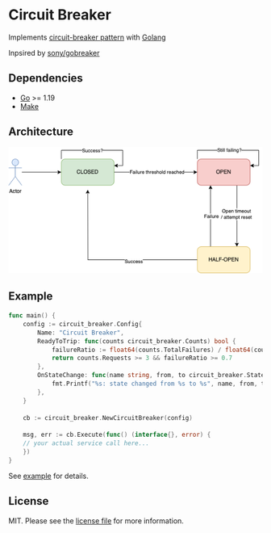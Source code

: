 # Circuit Breaker

Implements [circuit-breaker pattern][link-pattern] with [Golang][link-go]

Inpsired by [sony/gobreaker][link-inspired]

## Dependencies

- [Go][link-go] >= 1.19
- [Make][link-make]

## Architecture

![Diagram](circuit_breaker.png)

## Example

```go
func main() {
    config := circuit_breaker.Config{
		Name: "Circuit Breaker",
		ReadyToTrip: func(counts circuit_breaker.Counts) bool {
			failureRatio := float64(counts.TotalFailures) / float64(counts.Requests)
			return counts.Requests >= 3 && failureRatio >= 0.7
		},
		OnStateChange: func(name string, from, to circuit_breaker.State) {
			fmt.Printf("%s: state changed from %s to %s", name, from, to)
		},
	}

    cb := circuit_breaker.NewCircuitBreaker(config)

    msg, err := cb.Execute(func() (interface{}, error) {
	// your actual service call here...
    })
}
```

See [example][link-example] for details.

## License

MIT. Please see the [license file](LICENSE.md) for more information.

[link-go]: https://go.dev/
[link-make]: https://www.gnu.org/software/make/manual/make.html
[link-inspired]: https://github.com/sony/gobreaker/
[link-example]: https://github.com/shirokovnv/circuit_breaker/example/main.go
[link-pattern]: https://microservices.io/patterns/reliability/circuit-breaker.html
